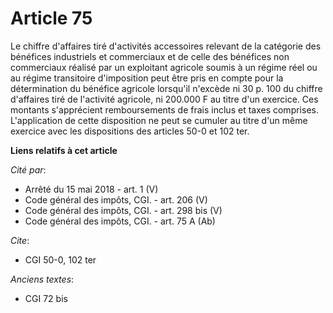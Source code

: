 # Article 75

Le chiffre d'affaires tiré d'activités accessoires relevant de la catégorie des bénéfices industriels et commerciaux et de
celle des bénéfices non commerciaux réalisé par un exploitant agricole soumis à un régime réel ou au régime transitoire
d'imposition peut être pris en compte pour la détermination du bénéfice agricole lorsqu'il n'excède ni 30 p. 100 du chiffre
d'affaires tiré de l'activité agricole, ni 200.000 F au titre d'un exercice. Ces montants s'apprécient remboursements de
frais inclus et taxes comprises. L'application de cette disposition ne peut se cumuler au titre d'un même exercice avec les
dispositions des articles 50-0 et 102 ter.

**Liens relatifs à cet article**

_Cité par_:

  - Arrêté du 15 mai 2018 - art. 1 (V)
  - Code général des impôts, CGI. - art. 206 (V)
  - Code général des impôts, CGI. - art. 298 bis (V)
  - Code général des impôts, CGI. - art. 75 A (Ab)

_Cite_:

  - CGI 50-0, 102 ter

_Anciens textes_:

  - CGI 72 bis

